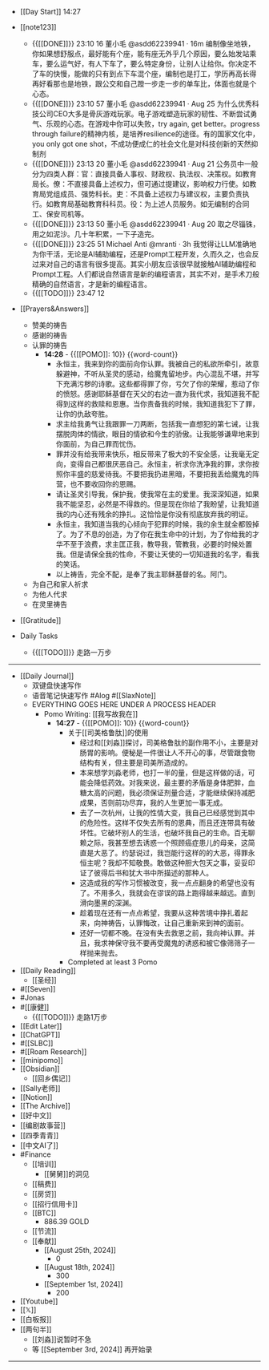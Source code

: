 - [[Day Start]] 14:27
- [[note123]]
    - {{[[DONE]]}} 23:10 16 
董小毛
@asdd62239941
·
16m
编制像坐地铁，你如果想舒服点，最好能有个座，能有座无外乎几个原因，要么始发站乘车，要么运气好，有人下车了，要么特定身份，让别人让给你。你决定不了车的快慢，能做的只有到点下车混个座，编制也是打工，学历再高长得再好看那也是地铁，跟公交和自己蹬一步走一步的单车比，体面也就是个心态。
    - {{[[DONE]]}} 23:10 57 董小毛
@asdd62239941
·
Aug 25
为什么优秀科技公司CEO大多是骨灰游戏玩家。电子游戏塑造玩家的韧性、不断尝试勇气、乐观的心态。在游戏中你可以失败，try again, get better。progress through failure的精神内核，是培养resilience的途径。有的国家文化中，you
only got one shot，不成功便成仁的社会文化是对科技创新的天然抑制剂
    - {{[[DONE]]}} 23:13 20 董小毛
@asdd62239941
·
Aug 21
公务员中一般分为四类人群：官：直接具备人事权、财政权、执法权、决策权。如教育局长。僚：不直接具备上述权力，但可通过提建议，影响权力行使。如教育局党组成员、强势科长。吏：不具备上述权力与建议权，主要负责执行。如教育局基础教育科科员。役：为上述人员服务。如无编制的合同工、保安司机等。
    - {{[[DONE]]}} 23:13 50 董小毛
@asdd62239941
·
Aug 20
取之尽锱铢，用之如泥沙。几十年积累，一下子造完。
    - {{[[DONE]]}} 23:25 51 Michael Anti
@mranti
·
3h
我觉得让LLM准确地为你干活，无论是AI辅助编程，还是Prompt工程开发，久而久之，也会反过来对自己的语言有很多提高。其实小朋友应该很早就接触AI辅助编程和Prompt工程。人们都说自然语言是新的编程语言，其实不对，是手术刀般精确的自然语言，才是新的编程语言。
    - {{[[TODO]]}} 23:47 12 

- [[Prayers&Answers]]
    - 赞美的祷告
    - 感谢的祷告
    - 认罪的祷告
        - **14:28** - {{[[POMO]]: 10}} {{word-count}}
            - 永恒主，我来到你的面前向你认罪。我被自己的私欲所牵引，故意躲避神，不听从圣灵的感动，给魔鬼留地步。内心混乱不堪，并写下充满污秽的诗歌。这些都得罪了你，亏欠了你的荣耀，惹动了你的愤怒。感谢耶稣基督在天父的右边一直为我代求，我知道我不配得到这样的救赎和恩惠。当你责备我的时候，我知道我犯下了罪，让你的仇敌夸胜。
            - 求主给我勇气让我跟罪一刀两断，包括我一直想犯的第七诫，让我摆脱肉体的情欲，眼目的情欲和今生的骄傲。让我能够谦卑地来到你面前，为自己罪而忧伤。
            - 罪并没有给我带来快乐，相反带来了极大的不安全感，让我毫无定向，变得自己都很厌恶自己。永恒主，祈求你洗净我的罪，求你按照你丰盛的慈爱待我。不要把我扔进黑暗，不要把我丢给魔鬼的阵营，也不要收回你的恩赐。
            - 请让圣灵引导我，保护我，使我常在主的爱里。我深深知道，如果我不能坚忍，必然是不得救的。但是现在你给了我盼望，让我知道我的内心还有残余的挣扎。这恰恰是你没有彻底放弃我的明证。
            - 永恒主，我知道当我的心倾向于犯罪的时候，我的余生就全都毁掉了。为了不息的创造，为了你在我生命中的计划，为了你给我的才华不至于浪费，求主匡正我，教导我，管教我，必要的时候处置我。但是请保全我的性命，不要让天使的一切知道我的名字，看我的笑话。
            - 以上祷告，完全不配，是奉了我主耶稣基督的名。阿门。
    - 为自己和家人祈求
    - 为他人代求
    - 在灵里祷告
- [[Gratitude]]
- Daily Tasks
    - {{[[TODO]]}} 走路一万步
- ---
- [[Daily Journal]] 
    - 双键盘快速写作
    - 语音笔记快速写作 #Alog #[[SlaxNote]]
    - EVERYTHING GOES HERE UNDER A PROCESS HEADER
        - Pomo Writing: [[我写故我在]]
            - **14:27** - {{[[POMO]]: 10}} {{word-count}}
                - 关于[[司美格鲁肽]]的使用
                    - 经过和[[刘淼]]探讨，司美格鲁肽的副作用不小，主要是对肠胃的影响。便秘是一件很让人不开心的事，尽管跟食物结构有关，但主要是司美所造成的。
                    - 本来想学刘淼老师，也打一半的量，但是这样做的话，可能会降低药效。对我来说，最主要的矛盾是身体肥胖，血糖太高的问题，我必须保证剂量合适，才能继续保持减肥成果，否则前功尽弃，我的人生更加一事无成。
                    - 去了一次杭州，让我的性情大变，我自己已经感觉到其中的危险性。这样不仅失去所有的恩典，而且还连带具有破坏性。它破坏别人的生活，也破坏我自己的生命。百无聊赖之际，我甚至想去诱惑一个照顾癌症患儿的母亲，这简直是大恶了。约瑟说过，我岂能行这样的的大恶，得罪永恒主呢？我却不知敬畏。敢做这种胆大包天之事，妥妥印证了彼得后书和犹大书中所描述的那种人。
                    - 这造成我的写作习惯被改变，我一点点翻身的希望也没有了。不用多久，我就会在谬误的路上跑得越来越远。直到滑向墨黑的深渊。
                    - 趁着现在还有一点点希望，我要从这种苦境中挣扎着起来，向神祷告，认罪悔改，让自己重新来到神的面前。
                    - 还好一切都不晚。在没有失去救恩之前，我向神认罪。并且，我求神保守我不要再受魔鬼的诱惑和被它像筛筛子一样抛来抛去。
                -  Completed at least 3 Pomo
- [[Daily Reading]]
    - [[圣经]]
- #[[Seven]]
- #Jonas 
- #[[康健]]
    - {{[[TODO]]}} 走路1万步
- [[Edit Later]]
- [[ChatGPT]]
- #[[SLBC]]
- #[[Roam Research]]
- [[minipomo]]
- [[Obsidian]]
    - [[回乡偶记]]
- [[Sally老师]]
- [[Notion]]
- [[The Archive]]
- [[好中文]]
- [[编剧故事营]]
- [[四季青青]]
- [[中文AI了]]
- #Finance
    - [[培训]]
        - [[舅舅]]的洞见
    - [[稿费]]
    - [[房贷]]
    - [[招行信用卡]]
    - [[BTC]]
        - 886.39 GOLD
    - [[节流]]
    - [[奉献]]
        - [[August 25th, 2024]]
            - 0
        - [[August 18th, 2024]]
            - 300
        - [[September 1st, 2024]]
            - 200
- [[Youtube]]
- [[𝕏]]
- [[白板报]]
- [[两句半]]
    - [[刘淼]]说暂时不急
    - 等 [[September 3rd, 2024]] 再开始录
- ---
